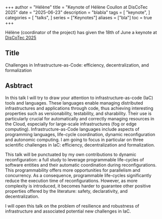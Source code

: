 +++
author = "Hélène"
title = "Keynote of Hélène Coullon at DisCoTec 2025"
date = "2025-06-23"
description = "blabla"
tags = [
    "keynote",
]
categories = [
    "talks",
]
series = ["Keynotes"]
aliases = ["bla"]
toc = true
+++

Hélène (coordinator of the project) has given the 18th of June a keynote at [DisCoTec 2025](https://www.discotec.org/2025/invited)
<!--more-->

## Title

Challenges in Infrastructure-as-Code: efficiency, decentralization, and formalization

## Asbtract

In this talk I will try to draw your attention to infrastructure-as-code (IaC) tools and languages. These languages enable managing distributed infrastructures and applications through code, thus achieving interesting properties such as versionability, testability, and sharability. Their use is particularly crucial for automatically and correctly managing resources in the Cloud, especially for large-scale infrastructures (fog or edge computing). Infrastructure-as-Code languages include aspects of programming languages, life-cycle coordination, dynamic reconfiguration and autonomic computing. I am going to focus in particular on three scientific challenges in IaC: efficiency, decentralization and formalization.

This talk will be punctuated by my own contributions to dynamic reconfiguration: a full study to leverage programmable life-cycles of software entities and their automatic coordination during reconfigurations. This programmability offers more opportunities for parallelism and concurrency. As a consequence, programmable life-cycles significantly reduce the execution time of reconfigurations. However, as more complexity is introduced, it becomes harder to guarantee other positive properties offered by the literature: safety, declarativity, and decentralization.

I will open this talk on the problem of resilience and robustness of infrastructure and associated potential new challenges in IaC.

